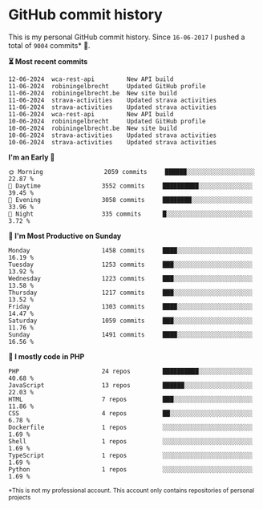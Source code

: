 # GitHub commit history
This is my personal GitHub commit history. Since <!--START_SECTION:first-commit-date-->`16-06-2017`<!--END_SECTION:first-commit-date--> I pushed a total of <!--START_SECTION:total-commit-count-->`9004`<!--END_SECTION:total-commit-count--> commits* 🎉.

<!--START_SECTION:most-recent-commits-->
**⏳ Most recent commits**
                                        
```text
12-06-2024  wca-rest-api         New API build
11-06-2024  robiningelbrecht     Updated GitHub profile
11-06-2024  robiningelbrecht.be  New site build
11-06-2024  strava-activities    Updated strava activities
11-06-2024  strava-activities    Updated strava activities
11-06-2024  wca-rest-api         New API build
10-06-2024  robiningelbrecht     Updated GitHub profile
10-06-2024  robiningelbrecht.be  New site build
10-06-2024  strava-activities    Updated strava activities
10-06-2024  strava-activities    Updated strava activities
```
<!--END_SECTION:most-recent-commits-->  

<!--START_SECTION:commits-per-day-time-->
**I&#039;m an Early 🐤**

```text
🌞 Morning                 2059 commits     ██████░░░░░░░░░░░░░░░░░░░   22.87 %
🌆 Daytime                 3552 commits     ██████████░░░░░░░░░░░░░░░   39.45 %
🌃 Evening                 3058 commits     ████████░░░░░░░░░░░░░░░░░   33.96 %
🌙 Night                   335 commits      █░░░░░░░░░░░░░░░░░░░░░░░░   3.72 %
```
<!--END_SECTION:commits-per-day-time-->  

<!--START_SECTION:commits-per-weekday-->
**📅 I&#039;m Most Productive on Sunday**

```text
Monday                    1458 commits     ████░░░░░░░░░░░░░░░░░░░░░   16.19 %
Tuesday                   1253 commits     ███░░░░░░░░░░░░░░░░░░░░░░   13.92 %
Wednesday                 1223 commits     ███░░░░░░░░░░░░░░░░░░░░░░   13.58 %
Thursday                  1217 commits     ███░░░░░░░░░░░░░░░░░░░░░░   13.52 %
Friday                    1303 commits     ████░░░░░░░░░░░░░░░░░░░░░   14.47 %
Saturday                  1059 commits     ███░░░░░░░░░░░░░░░░░░░░░░   11.76 %
Sunday                    1491 commits     ████░░░░░░░░░░░░░░░░░░░░░   16.56 %
```
<!--END_SECTION:commits-per-weekday-->  

<!--START_SECTION:repos-per-language-->
**💬 I mostly code in PHP**

```text
PHP                       24 repos         ██████████░░░░░░░░░░░░░░░   40.68 %
JavaScript                13 repos         ██████░░░░░░░░░░░░░░░░░░░   22.03 %
HTML                      7 repos          ███░░░░░░░░░░░░░░░░░░░░░░   11.86 %
CSS                       4 repos          ██░░░░░░░░░░░░░░░░░░░░░░░   6.78 %
Dockerfile                1 repos          ░░░░░░░░░░░░░░░░░░░░░░░░░   1.69 %
Shell                     1 repos          ░░░░░░░░░░░░░░░░░░░░░░░░░   1.69 %
TypeScript                1 repos          ░░░░░░░░░░░░░░░░░░░░░░░░░   1.69 %
Python                    1 repos          ░░░░░░░░░░░░░░░░░░░░░░░░░   1.69 %
```
<!--END_SECTION:repos-per-language-->  

<sub>*This is not my professional account. This account only contains repositories of personal projects</sub>
